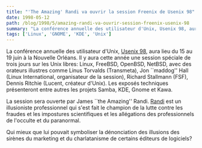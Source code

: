 ```yaml
---
title: "'The Amazing' Randi va ouvrir la session Freenix de Usenix 98"
date: 1998-05-12
path: /blog/1998/5/amazing-randi-va-ouvrir-session-freenix-usenix-98
summary: "La conférence annuelle des utilisateur d'Unix, Usenix 98, aura lieu du 15 au 19 juin à la Nouvelle Orléans."
tags: ['Linux', 'GNOME', 'KDE', 'Unix']
---
```


<P>
La conférence annuelle des utilisateur d'Unix, <A HREF="http://www.usenix.org/events/no98/brochure/">Usenix 98</A>, aura
lieu du 15 au 19 juin à la Nouvelle Orléans. Il y aura cette année une
session spéciale de trois jours sur les Unix libres: Linux, FreeBSD,
OpenBSD, NetBSD, avec des orateurs illustres comme Linus Torvalds
(Transmeta), Jon ``maddog'' Hall (Linux International, organisateur de
la session), Richard Stallmann (FSF), Dennis Ritchie (Lucent, créateur
d'Unix). Les exposés techniques présenteront entre autres les projets
Samba, KDE, Gnome et Kawa.
</P>

<P>
La session sera ouverte par James ``the Amazing'' Randi.
<A HREF="http://www.randi.org/">Randi</A> est un illusioniste
professionnel qui s'est fait le champion de la lutte contre les fraudes
et les impostures scientifiques et les allégations des professionnels
de l'occulte et du paranormal.
</P>

<P>
Qui mieux que lui pouvait symboliser la dénonciation des illusions
des sirènes du marketing et du charlatanisme de certains éditeurs
de logiciels?
</P>


